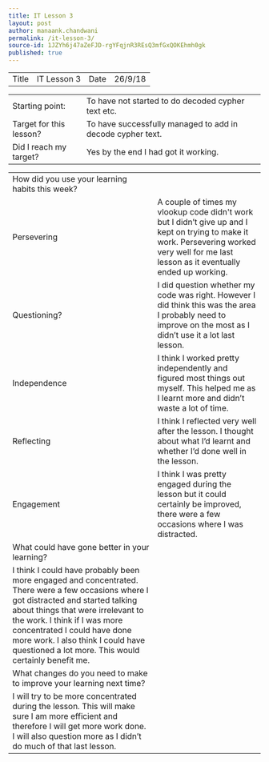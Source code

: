 ```yaml
---
title: IT Lesson 3
layout: post
author: manaank.chandwani
permalink: /it-lesson-3/
source-id: 1JZYh6j47aZeFJD-rgYFqjnR3REsQ3mfGxQOKEhmh0gk
published: true
---
```

<table>
  <tr>
    <td>Title</td>
    <td>IT Lesson 3</td>
    <td>Date</td>
    <td>26/9/18</td>
  </tr>
</table>


<table>
  <tr>
    <td>Starting point:</td>
    <td>To have not started to do decoded cypher text etc.</td>
  </tr>
  <tr>
    <td>Target for this lesson?</td>
    <td>To have successfully managed to add in decode cypher text.</td>
  </tr>
  <tr>
    <td>Did I reach my target?</td>
    <td>Yes by the end I had got it working. </td>
  </tr>
</table>


<table>
  <tr>
    <td>How did you use your learning habits this week?</td>
    <td></td>
  </tr>
  <tr>
    <td>Persevering</td>
    <td>A couple of times my vlookup code didn't work but I didn’t give up and I kept on trying to make it work. Persevering worked very well for me last lesson as it eventually ended up working.</td>
  </tr>
  <tr>
    <td>Questioning?</td>
    <td>I did question whether my code was right. However I did think this was the area I probably need to improve on the most as I didn’t use it a lot last lesson.</td>
  </tr>
  <tr>
    <td>Independence</td>
    <td>I think I worked pretty independently and figured most things out myself. This helped me as I learnt more and didn’t waste a lot of time.</td>
  </tr>
  <tr>
    <td>Reflecting</td>
    <td>I think I reflected very well after the lesson. I thought about what I’d learnt and whether I’d done well in the lesson. </td>
  </tr>
  <tr>
    <td>Engagement</td>
    <td>I think I was pretty engaged during the lesson but it could certainly be improved, there were a few occasions where I was distracted.</td>
  </tr>
  <tr>
    <td>What could have gone better in your learning?</td>
    <td></td>
  </tr>
  <tr>
    <td>I think I could have probably been more engaged and concentrated. There were a few occasions where I got distracted and started talking about things that were irrelevant to the work. I think if I was more concentrated I could have done more work. I also think I could have questioned a lot more. This would certainly benefit me.</td>
    <td></td>
  </tr>
  <tr>
    <td>What changes do you need to make to improve your learning next time?</td>
    <td></td>
  </tr>
  <tr>
    <td>I will try to be more concentrated during the lesson. This will make sure I am more efficient and therefore I will get more work done. I will also question more as I didn’t do much of that last lesson.</td>
    <td></td>
  </tr>
</table>



